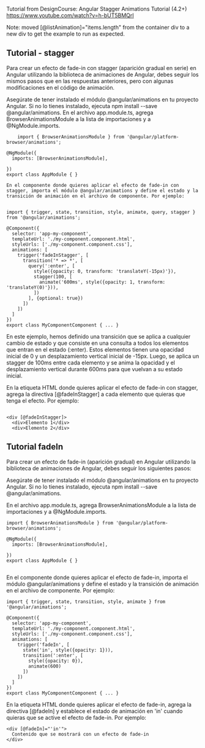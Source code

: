 Tutorial from DesignCourse: Angular Stagger Animations Tutorial (4.2+)
https://www.youtube.com/watch?v=h-bUT5BMQrI

Note: moved [@listAnimation]="items.length" from the container div to a new div to get the example to run as expected.

## Tutorial - stagger

Para crear un efecto de fade-in con stagger (aparición gradual en serie) en Angular utilizando la biblioteca de animaciones de Angular, debes seguir los mismos pasos que en las respuestas anteriores, pero con algunas modificaciones en el código de animación.

Asegúrate de tener instalado el módulo @angular/animations en tu proyecto Angular. Si no lo tienes instalado, ejecuta npm install --save @angular/animations.
    En el archivo app.module.ts, agrega BrowserAnimationsModule a la lista de importaciones y a @NgModule.imports.
    
``` 
    import { BrowserAnimationsModule } from '@angular/platform-browser/animations';

@NgModule({
  imports: [BrowserAnimationsModule],
 
})
export class AppModule { }

```
    En el componente donde quieres aplicar el efecto de fade-in con stagger, importa el módulo @angular/animations y define el estado y la transición de animación en el archivo de componente. Por ejemplo:
    
```

import { trigger, state, transition, style, animate, query, stagger } from '@angular/animations';

@Component({
  selector: 'app-my-component',
  templateUrl: './my-component.component.html',
  styleUrls: ['./my-component.component.css'],
  animations: [
    trigger('fadeInStagger', [
      transition('* => *', [
        query(':enter', [
          style({opacity: 0, transform: 'translateY(-15px)'}),
          stagger(100, [
            animate('600ms', style({opacity: 1, transform: 'translateY(0)'})),
          ])
        ], {optional: true})
      ])
    ])
  ]
})
export class MyComponentComponent { ... }

```


En este ejemplo, hemos definido una transición que se aplica a cualquier cambio de estado y que consiste en una consulta a todos los elementos que entran en el estado (:enter). Estos elementos tienen una opacidad inicial de 0 y un desplazamiento vertical inicial de -15px. Luego, se aplica un stagger de 100ms entre cada elemento y se anima la opacidad y el desplazamiento vertical durante 600ms para que vuelvan a su estado inicial.

En la etiqueta HTML donde quieres aplicar el efecto de fade-in con stagger, agrega la directiva [@fadeInStagger] a cada elemento que quieras que tenga el efecto. Por ejemplo:
    
```

<div [@fadeInStagger]>
  <div>Elemento 1</div>
  <div>Elemento 2</div>

```
## Tutorial fadeIn
Para crear un efecto de fade-in (aparición gradual) en Angular utilizando la biblioteca de animaciones de Angular, debes seguir los siguientes pasos:

Asegúrate de tener instalado el módulo @angular/animations en tu proyecto Angular. Si no lo tienes instalado, ejecuta npm install --save @angular/animations.

En el archivo app.module.ts, agrega BrowserAnimationsModule a la lista de importaciones y a @NgModule.imports.


```
import { BrowserAnimationsModule } from '@angular/platform-browser/animations';

@NgModule({
  imports: [BrowserAnimationsModule],

})
export class AppModule { }


```

En el componente donde quieres aplicar el efecto de fade-in, importa el módulo @angular/animations y define el estado y la transición de animación en el archivo de componente. Por ejemplo:

```
import { trigger, state, transition, style, animate } from '@angular/animations';

@Component({
  selector: 'app-my-component',
  templateUrl: './my-component.component.html',
  styleUrls: ['./my-component.component.css'],
  animations: [
    trigger('fadeIn', [
      state('in', style({opacity: 1})),
      transition(':enter', [
        style({opacity: 0}),
        animate(600)
      ])
    ])
  ]
})
export class MyComponentComponent { ... }

```

En la etiqueta HTML donde quieres aplicar el efecto de fade-in, agrega la directiva [@fadeIn] y establece el estado de animación en 'in' cuando quieras que se active el efecto de fade-in. Por ejemplo:


```
<div [@fadeIn]="'in'">
  Contenido que se mostrará con un efecto de fade-in
</div>


```
